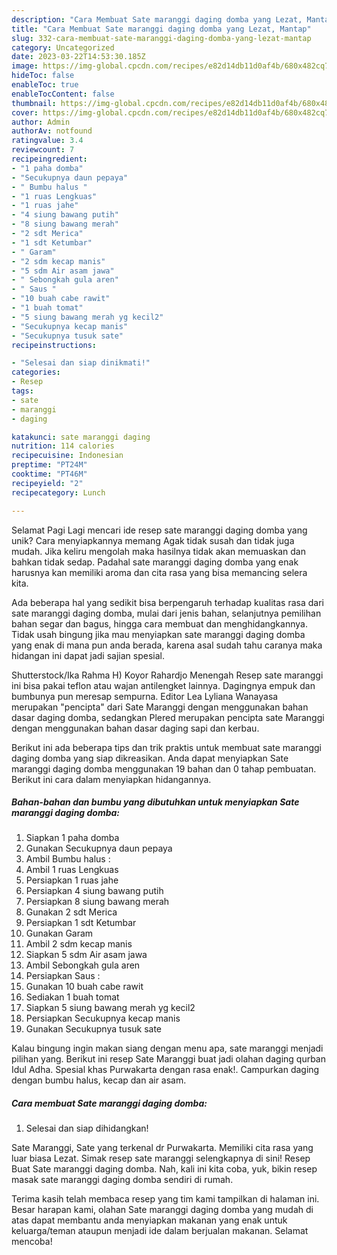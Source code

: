 ```yaml
---
description: "Cara Membuat Sate maranggi daging domba yang Lezat, Mantap"
title: "Cara Membuat Sate maranggi daging domba yang Lezat, Mantap"
slug: 332-cara-membuat-sate-maranggi-daging-domba-yang-lezat-mantap
category: Uncategorized
date: 2023-03-22T14:53:30.185Z
image: https://img-global.cpcdn.com/recipes/e82d14db11d0af4b/680x482cq70/sate-maranggi-daging-domba-foto-resep-utama.jpg
hideToc: false
enableToc: true
enableTocContent: false
thumbnail: https://img-global.cpcdn.com/recipes/e82d14db11d0af4b/680x482cq70/sate-maranggi-daging-domba-foto-resep-utama.jpg
cover: https://img-global.cpcdn.com/recipes/e82d14db11d0af4b/680x482cq70/sate-maranggi-daging-domba-foto-resep-utama.jpg
author: Admin
authorAv: notfound
ratingvalue: 3.4
reviewcount: 7
recipeingredient:
- "1 paha domba"
- "Secukupnya daun pepaya"
- " Bumbu halus "
- "1 ruas Lengkuas"
- "1 ruas jahe"
- "4 siung bawang putih"
- "8 siung bawang merah"
- "2 sdt Merica"
- "1 sdt Ketumbar"
- " Garam"
- "2 sdm kecap manis"
- "5 sdm Air asam jawa"
- " Sebongkah gula aren"
- " Saus "
- "10 buah cabe rawit"
- "1 buah tomat"
- "5 siung bawang merah yg kecil2"
- "Secukupnya kecap manis"
- "Secukupnya tusuk sate"
recipeinstructions:

- "Selesai dan siap dinikmati!"
categories:
- Resep
tags:
- sate
- maranggi
- daging

katakunci: sate maranggi daging 
nutrition: 114 calories
recipecuisine: Indonesian
preptime: "PT24M"
cooktime: "PT46M"
recipeyield: "2"
recipecategory: Lunch

---
```



Selamat Pagi Lagi mencari ide resep sate maranggi daging domba yang unik? Cara menyiapkannya memang Agak tidak susah dan tidak juga mudah. Jika keliru mengolah maka hasilnya tidak akan memuaskan dan bahkan tidak sedap. Padahal sate maranggi daging domba yang enak harusnya kan memiliki aroma dan cita rasa yang bisa memancing selera kita.


Ada beberapa hal yang sedikit bisa berpengaruh terhadap kualitas rasa dari sate maranggi daging domba, mulai dari jenis bahan, selanjutnya pemilihan bahan segar dan bagus, hingga cara membuat dan menghidangkannya. Tidak usah bingung jika mau menyiapkan sate maranggi daging domba yang enak di mana pun anda berada, karena asal sudah tahu caranya maka hidangan ini dapat jadi sajian spesial.

Shutterstock/Ika Rahma H) Koyor Rahardjo Menengah Resep sate maranggi ini bisa pakai teflon atau wajan antilengket lainnya. Dagingnya empuk dan bumbunya pun meresap sempurna. Editor Lea Lyliana Wanayasa merupakan &#34;pencipta&#34; dari Sate Maranggi dengan menggunakan bahan dasar daging domba, sedangkan Plered merupakan pencipta sate Maranggi dengan menggunakan bahan dasar daging sapi dan kerbau.


Berikut ini ada beberapa tips dan trik praktis untuk membuat sate maranggi daging domba yang siap dikreasikan. Anda dapat menyiapkan Sate maranggi daging domba menggunakan 19 bahan dan 0 tahap pembuatan. Berikut ini cara dalam menyiapkan hidangannya.

<!--inarticleads1-->

##### Bahan-bahan dan bumbu yang dibutuhkan untuk menyiapkan Sate maranggi daging domba:

1. Siapkan 1 paha domba
1. Gunakan Secukupnya daun pepaya
1. Ambil  Bumbu halus :
1. Ambil 1 ruas Lengkuas
1. Persiapkan 1 ruas jahe
1. Persiapkan 4 siung bawang putih
1. Persiapkan 8 siung bawang merah
1. Gunakan 2 sdt Merica
1. Persiapkan 1 sdt Ketumbar
1. Gunakan  Garam
1. Ambil 2 sdm kecap manis
1. Siapkan 5 sdm Air asam jawa
1. Ambil  Sebongkah gula aren
1. Persiapkan  Saus :
1. Gunakan 10 buah cabe rawit
1. Sediakan 1 buah tomat
1. Siapkan 5 siung bawang merah yg kecil2
1. Persiapkan Secukupnya kecap manis
1. Gunakan Secukupnya tusuk sate


Kalau bingung ingin makan siang dengan menu apa, sate maranggi menjadi pilihan yang. Berikut ini resep Sate Maranggi buat jadi olahan daging qurban Idul Adha. Spesial khas Purwakarta dengan rasa enak!. Campurkan daging dengan bumbu halus, kecap dan air asam. 

<!--inarticleads2-->

##### Cara membuat Sate maranggi daging domba:


1. Selesai dan siap dihidangkan!

Sate Maranggi, Sate yang terkenal dr Purwakarta. Memiliki cita rasa yang luar biasa Lezat. Simak resep sate maranggi selengkapnya di sini! Resep Buat Sate maranggi daging domba. Nah, kali ini kita coba, yuk, bikin resep masak sate maranggi daging domba sendiri di rumah. 

Terima kasih telah membaca resep yang tim kami tampilkan di halaman ini. Besar harapan kami, olahan Sate maranggi daging domba yang mudah di atas dapat membantu anda menyiapkan makanan yang enak untuk keluarga/teman ataupun menjadi ide dalam berjualan makanan. Selamat mencoba!

